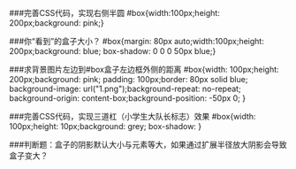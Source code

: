 ###完善CSS代码，实现右侧半圆
     #box{width:100px;height: 200px;background: pink;}
    <div id="box"></div>

###你“看到”的盒子大小？
    #box{margin: 80px auto;width:100px;height: 200px;background: blue;
        box-shadow: 0 0 0 50px blue;}
    <div id="box"></div>

###求背景图片左边到#box盒子左边框外侧的距离
    #box{width: 100px;height: 200px;background: pink;
        padding: 100px;border: 80px solid blue;
        background-image: url("1.png");background-repeat: no-repeat;
        background-origin: content-box;background-position: -50px 0;
    }
    <div id="box"></div>

###完善CSS代码，实现三道杠（小学生大队长标志）效果
    #box{width: 100px;height: 10px;background: grey;
        box-shadow:
    }
    <div id="box"></div>

###判断题：盒子的阴影默认大小与元素等大，如果通过扩展半径放大阴影会导致盒子变大？
